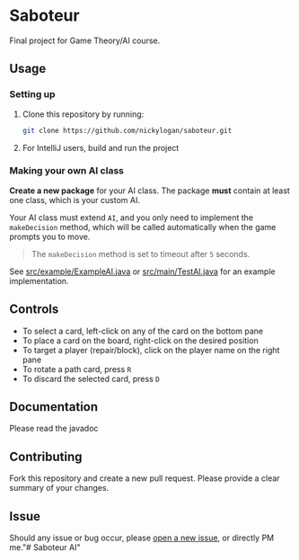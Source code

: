 # Saboteur

Final project for Game Theory/AI course.

## Usage

### Setting up

1. Clone this repository by running:
    ```sh
    git clone https://github.com/nickylogan/saboteur.git
    ```
2. For IntelliJ users, build and run the project

### Making your own AI class

**Create a new package** for your AI class. The package **must** contain at least one class, which is your custom AI. 

Your AI class must extend `AI`, and you only need to implement the `makeDecision` method, which will be called automatically when the game prompts you to move. 

> The `makeDecision` method is set to timeout after `5` seconds.

See [src/example/ExampleAI.java](https://github.com/nickylogan/saboteur/blob/master/src/example/ExampleAI.java) or [src/main/TestAI.java](https://github.com/nickylogan/saboteur/blob/master/src/main/TestAI.java) for an example implementation.

## Controls

* To select a card, left-click on any of the card on the bottom pane
* To place a card on the board, right-click on the desired position
* To target a player (repair/block), click on the player name on the right pane
* To rotate a path card, press `R`
* To discard the selected card, press `D`

## Documentation

Please read the javadoc

## Contributing

Fork this repository and create a new pull request. Please provide a clear summary of your changes.

## Issue

Should any issue or bug occur, please [open a new issue](https://github.com/nickylogan/saboteur/issues/new), or directly PM me."# Saboteur AI" 
